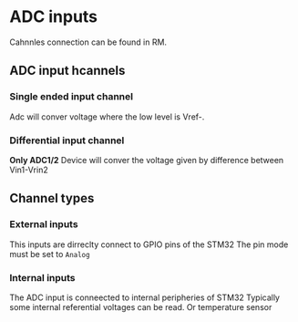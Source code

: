 # ADC inputs

Cahnnles connection can be found in RM.

## ADC input hcannels

### Single ended input channel

Adc will conver voltage where the low level is Vref-.

### Differential input channel

**Only ADC1/2**
Device will conver the voltage given by difference between Vin1-Vrin2


## Channel types

### External inputs

This inputs are dirreclty connect to GPIO pins of the STM32
The pin mode must be set to `Analog`

### Internal inputs

The ADC input is conneected to internal peripheries of STM32
Typically some internal referential voltages can be read. 
Or temperature sensor



